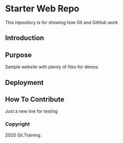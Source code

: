 # Starter Web Repo

This repository is for showing how Git and GitHub work

## Introduction

## Purpose

Sample website with plenty of files for demos

## Deployment

## How To Contribute

Just a new line for testing

### Copyright

2020 Git.Training.